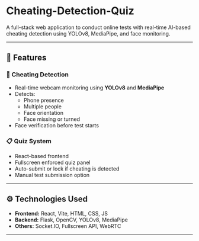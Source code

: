 # Cheating-Detection-Quiz

A full-stack web application to conduct online tests with real-time AI-based cheating detection using YOLOv8, MediaPipe, and face monitoring.

---

## 🚀 Features

### 👀 Cheating Detection
- Real-time webcam monitoring using **YOLOv8** and **MediaPipe**
- Detects:
  - Phone presence
  - Multiple people
  - Face orientation
  - Face missing or turned
- Face verification before test starts

### 📋 Quiz System
- React-based frontend
- Fullscreen enforced quiz panel
- Auto-submit or lock if cheating is detected
- Manual test submission option

---

## ⚙️ Technologies Used

- **Frontend:** React, Vite, HTML, CSS, JS
- **Backend:** Flask, OpenCV, YOLOv8, MediaPipe
- **Others:** Socket.IO, Fullscreen API, WebRTC

---
